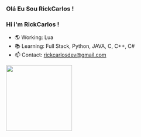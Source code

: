 ### Olá Eu Sou RickCarlos !
### Hi i'm RickCarlos !

- 🌎 Working: Lua
- 📚 Learning: Full Stack, Python, JAVA, C, C++, C#
- 📫 Contact: rickcarlosdev@gmail.com

<div align="left">
  <a href="https://github.com/rickcarlos">
  <img height="180em" src="https://github-readme-stats.vercel.app/api?username=rickcarlos&show_icons=true&theme=dark&include_all_commits=true&count_private=true"/>
</div>
